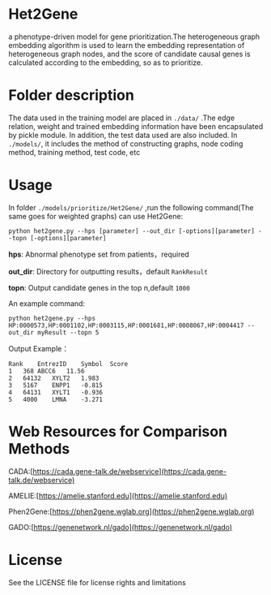# Het2Gene
a phenotype-driven model for gene prioritization.The heterogeneous graph embedding algorithm is used to learn the embedding representation of heterogeneous graph nodes, and the score of candidate causal genes is calculated according to the embedding, so as to prioritize.

# Folder description
The data used in the training model are placed in `./data/` .The edge relation, weight and trained embedding information have been encapsulated by pickle module. In addition, the test data used are also included. In `./models/`, it includes the method of constructing graphs, node coding method, training method, test code, etc

# Usage
In folder `./models/prioritize/Het2Gene/` ,run the following command(The same goes for weighted graphs) can use Het2Gene:
```
python het2gene.py --hps [parameter] --out_dir [-options][parameter] --topn [-options][parameter]
```
**hps**: Abnormal phenotype set from patients，required

**out_dir**: Directory for outputting results，default `RankResult`

**topn**: Output candidate genes in the top n,default `1000`

An example command:
```
python het2gene.py --hps HP:0000573,HP:0001102,HP:0003115,HP:0001681,HP:0008067,HP:0004417 --out_dir myResult --topn 5
```

Output Example：
```
Rank	EntrezID	Symbol	Score
1	368	ABCC6	11.56
2	64132	XYLT2	1.983
3	5167	ENPP1	-0.815
4	64131	XYLT1	-0.936
5	4000	LMNA	-3.271

```
# Web Resources for Comparison Methods
CADA:[https://cada.gene-talk.de/webservice](https://cada.gene-talk.de/webservice)

AMELIE:[https://amelie.stanford.edu](https://amelie.stanford.edu)

Phen2Gene:[https://phen2gene.wglab.org](https://phen2gene.wglab.org)

GADO:[https://genenetwork.nl/gado](https://genenetwork.nl/gado)

# License
See the LICENSE file for license rights and limitations



